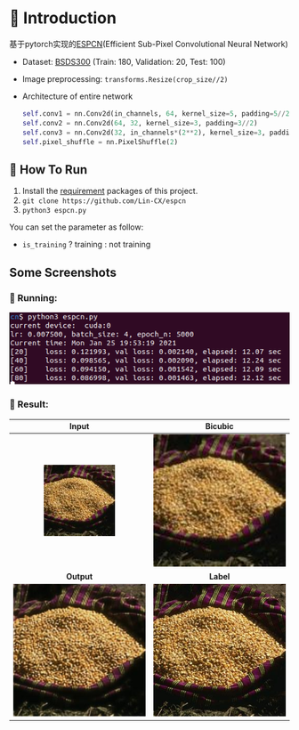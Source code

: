 # 📕 **Introduction**

基于pytorch实现的[ESPCN](https://arxiv.org/pdf/1609.05158.pdf)(Efficient Sub-Pixel Convolutional Neural Network)

* Dataset: [BSDS300](https://www2.eecs.berkeley.edu/Research/Projects/CS/vision/grouping/segbench/BSDS300-images.tgz) (Train: 180, Validation: 20, Test: 100)

* Image preprocessing:  `transforms.Resize(crop_size//2)`

* Architecture of entire network

  ```python
  self.conv1 = nn.Conv2d(in_channels, 64, kernel_size=5, padding=5//2)
  self.conv2 = nn.Conv2d(64, 32, kernel_size=3, padding=3//2)
  self.conv3 = nn.Conv2d(32, in_channels*(2**2), kernel_size=3, padding=3//2)
  self.pixel_shuffle = nn.PixelShuffle(2)
  ```



## 🤔 How To Run

1. Install the [requirement](https://raw.githubusercontent.com/Lin-CX/deep-learning/main/requirements_dl.txt) packages of this project.
2. `git clone https://github.com/Lin-CX/espcn`
3. `python3 espcn.py`

You can set the parameter as follow:

* `is_training`  ? training : not training



## Some Screenshots

### 🎈 Running:

![running](./running.png)



### 🎈 Result:

|          Input          |          Bicubic          |
| :---------------------: | :-----------------------: |
|  ![input](./input.jpg)  | ![bicubic](./bicubic.png) |
|       **Output**        |         **Label**         |
| ![output](./output.jpg) |   ![label](./label.jpg)   |

